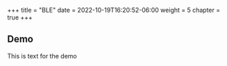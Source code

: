 +++
title = "BLE"
date = 2022-10-19T16:20:52-06:00
weight = 5
chapter = true
+++

## Demo
This is text for the demo